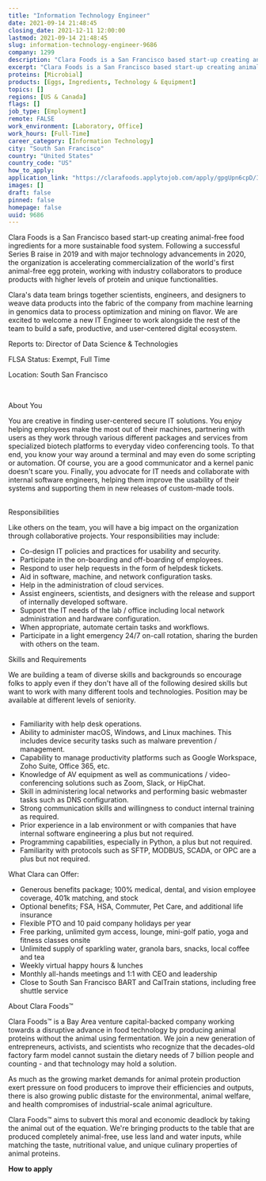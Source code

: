 ```yaml
---
title: "Information Technology Engineer"
date: 2021-09-14 21:48:45
closing_date: 2021-12-11 12:00:00
lastmod: 2021-09-14 21:48:45
slug: information-technology-engineer-9686
company: 1299
description: "Clara Foods is a San Francisco based start-up creating animal-free food ingredients for a more sustainable food system. Following a successful Series B raise in 2019 and with major technology advancements in 2020, the organization is accelerating commercialization of the world's first animal-free egg protein, working with industry collaborators to produce products with higher levels of protein and unique functionalities."
excerpt: "Clara Foods is a San Francisco based start-up creating animal-free food ingredients for a more sustainable food system. Following a successful Series B raise in 2019 and with major technology advancements in 2020, the organization is accelerating commercialization of the world's first animal-free egg protein, working with industry collaborators to produce products with higher levels of protein and unique functionalities."
proteins: [Microbial]
products: [Eggs, Ingredients, Technology & Equipment]
topics: []
regions: [US & Canada]
flags: []
job_type: [Employment]
remote: FALSE
work_environment: [Laboratory, Office]
work_hours: [Full-Time]
career_category: [Information Technology]
city: "South San Francisco"
country: "United States"
country_code: "US"
how_to_apply: 
application_link: "https://clarafoods.applytojob.com/apply/gpgUpn6cpD/Information-Technology-Engineer"
images: []
draft: false
pinned: false
homepage: false
uuid: 9686
---
```

Clara Foods is a San Francisco based start-up creating animal-free food
ingredients for a more sustainable food system. Following a successful
Series B raise in 2019 and with major technology advancements in 2020,
the organization is accelerating commercialization of the world\'s first
animal-free egg protein, working with industry collaborators to produce
products with higher levels of protein and unique functionalities.

Clara's data team brings together scientists, engineers, and designers
to weave data products into the fabric of the company from machine
learning in genomics data to process optimization and mining on flavor.
We are excited to welcome a new IT Engineer to work alongside the rest
of the team to build a safe, productive, and user-centered digital
ecosystem.

Reports to: Director of Data Science & Technologies

FLSA Status: Exempt, Full Time

Location: South San Francisco

 

About You

You are creative in finding user-centered secure IT solutions. You enjoy
helping employees make the most out of their machines, partnering with
users as they work through various different packages and services from
specialized biotech platforms to everyday video conferencing tools. To
that end, you know your way around a terminal and may even do some
scripting or automation. Of course, you are a good communicator and a
kernel panic doesn't scare you. Finally, you advocate for IT needs and
collaborate with internal software engineers, helping them improve the
usability of their systems and supporting them in new releases of
custom-made tools.\
 

Responsibilities

Like others on the team, you will have a big impact on the organization
through collaborative projects. Your responsibilities may include:

-   Co-design IT policies and practices for usability and security.
-   Participate in the on-boarding and off-boarding of employees.
-   Respond to user help requests in the form of helpdesk tickets.
-   Aid in software, machine, and network configuration tasks.
-   Help in the administration of cloud services.
-   Assist engineers, scientists, and designers with the release and
    support of internally developed software.
-   Support the IT needs of the lab / office including local network
    administration and hardware configuration.
-   When appropriate, automate certain tasks and workflows.
-   Participate in a light emergency 24/7 on-call rotation, sharing the
    burden with others on the team.

Skills and Requirements

We are building a team of diverse skills and backgrounds so encourage
folks to apply even if they don't have all of the following desired
skills but want to work with many different tools and technologies.
Position may be available at different levels of seniority.\
 

-   Familiarity with help desk operations.
-   Ability to administer macOS, Windows, and Linux machines. This
    includes device security tasks such as malware prevention /
    management.
-   Capability to manage productivity platforms such as Google
    Workspace, Zoho Suite, Office 365, etc.
-   Knowledge of AV equipment as well as communications /
    video-conferencing solutions such as Zoom, Slack, or HipChat.
-   Skill in administering local networks and performing basic webmaster
    tasks such as DNS configuration.
-   Strong communication skills and willingness to conduct internal
    training as required.
-   Prior experience in a lab environment or with companies that have
    internal software engineering a plus but not required.
-   Programming capabilities, especially in Python, a plus but not
    required.
-   Familiarity with protocols such as SFTP, MODBUS, SCADA, or OPC are a
    plus but not required.

What Clara can Offer:

-   Generous benefits package; 100% medical, dental, and vision employee
    coverage, 401k matching, and stock
-   Optional benefits; FSA, HSA, Commuter, Pet Care, and additional life
    insurance
-   Flexible PTO and 10 paid company holidays per year
-   Free parking, unlimited gym access, lounge, mini-golf patio, yoga
    and fitness classes onsite
-   Unlimited supply of sparkling water, granola bars, snacks, local
    coffee and tea
-   Weekly virtual happy hours & lunches
-   Monthly all-hands meetings and 1:1 with CEO and leadership
-   Close to South San Francisco BART and CalTrain stations, including
    free shuttle service

About Clara Foods™

Clara Foods™ is a Bay Area venture capital-backed company working
towards a disruptive advance in food technology by producing animal
proteins without the animal using fermentation. We join a new generation
of entrepreneurs, activists, and scientists who recognize that the
decades-old factory farm model cannot sustain the dietary needs of 7
billion people and counting - and that technology may hold a solution.

As much as the growing market demands for animal protein production
exert pressure on food producers to improve their efficiencies and
outputs, there is also growing public distaste for the environmental,
animal welfare, and health compromises of industrial-scale animal
agriculture.

Clara Foods™ aims to subvert this moral and economic deadlock by taking
the animal out of the equation. We're bringing products to the table
that are produced completely animal-free, use less land and water
inputs, while matching the taste, nutritional value, and unique culinary
properties of animal proteins.


**How to apply**



